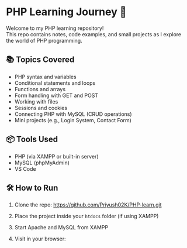 # PHP Learning Journey 🚀

Welcome to my PHP learning repository!  
This repo contains notes, code examples, and small projects as I explore the world of PHP programming.

## 📚 Topics Covered

- PHP syntax and variables
- Conditional statements and loops
- Functions and arrays
- Form handling with GET and POST
- Working with files
- Sessions and cookies
- Connecting PHP with MySQL (CRUD operations)
- Mini projects (e.g., Login System, Contact Form)

## 📦 Tools Used

- PHP (via XAMPP or built-in server)
- MySQL (phpMyAdmin)
- VS Code

## 🛠️ How to Run

1. Clone the repo: https://github.com/Priyush02K/PHP-learn.git


2. Place the project inside your `htdocs` folder (if using XAMPP)

3. Start Apache and MySQL from XAMPP

4. Visit in your browser:

